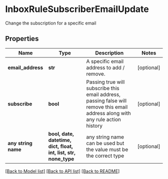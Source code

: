 # InboxRuleSubscriberEmailUpdate

Change the subscription for a specific email

## Properties
Name | Type | Description | Notes
------------ | ------------- | ------------- | -------------
**email_address** | **str** | A specific email address to add / remove. | [optional] 
**subscribe** | **bool** | Passing true will subscribe this email address, passing false will remove this email address along with any rule action history | [optional] 
**any string name** | **bool, date, datetime, dict, float, int, list, str, none_type** | any string name can be used but the value must be the correct type | [optional]

[[Back to Model list]](../README.md#documentation-for-models) [[Back to API list]](../README.md#documentation-for-api-endpoints) [[Back to README]](../README.md)


